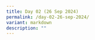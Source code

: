 ```yaml
---
title: Day 02 (26 Sep 2024)
permalink: /day-02-26-sep-2024/
variant: markdown
description: ""
---
```

<p></p>
